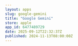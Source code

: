```yaml
---
layout: apps
slug: google-gemini
title: "Google Gemini"
store: apple
app_id: 6477489729
date: 2025-09-12T22:32:37Z
published: 2024-11-13T08:00:00Z
---
```


